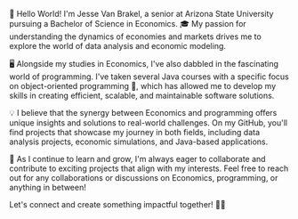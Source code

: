 👋 Hello World! I'm Jesse Van Brakel, a senior at Arizona State University pursuing a Bachelor of Science in Economics. 🎓 My passion for understanding the dynamics of economies and markets drives me to explore the world of data analysis and economic modeling.

🖥️ Alongside my studies in Economics, I've also dabbled in the fascinating world of programming. I've taken several Java courses with a specific focus on object-oriented programming 🚀, which has allowed me to develop my skills in creating efficient, scalable, and maintainable software solutions. 

💡 I believe that the synergy between Economics and programming offers unique insights and solutions to real-world challenges. On my GitHub, you'll find projects that showcase my journey in both fields, including data analysis projects, economic simulations, and Java-based applications.

🌱 As I continue to learn and grow, I'm always eager to collaborate and contribute to exciting projects that align with my interests. Feel free to reach out for any collaborations or discussions on Economics, programming, or anything in between!

Let's connect and create something impactful together! 🤝😊
